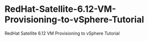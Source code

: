 # RedHat-Satellite-6.12-VM-Provisioning-to-vSphere-Tutorial
RedHat Satellite 6.12 VM Provisioning to vSphere Tutorial
